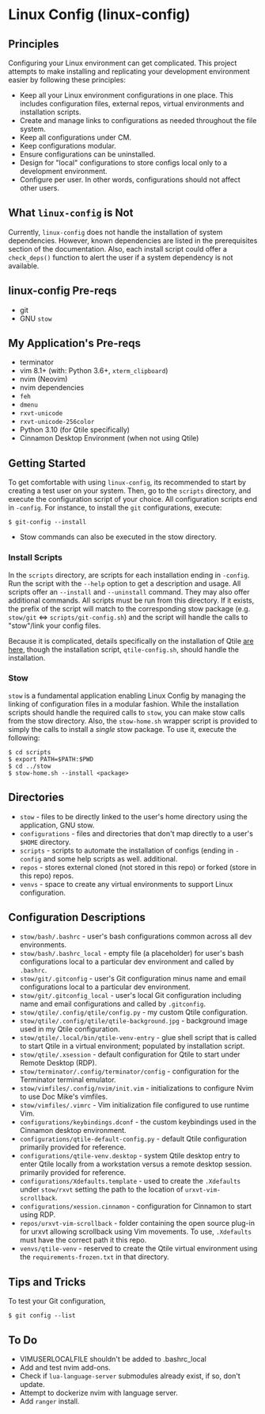 # Linux Config (linux-config)

## Principles

Configuring your Linux environment can get complicated. This project attempts to
make installing and replicating your development environment easier by following
these principles:
* Keep all your Linux environment configurations in one place. This includes
  configuration files, external repos, virtual environments and installation
  scripts. 
* Create and manage links to configurations as needed throughout the file
  system.
* Keep all configurations under CM.
* Keep configurations modular. 
* Ensure configurations can be uninstalled.
* Design for "local" configurations to store configs local only to a development
  environment.
* Configure per user. In other words, configurations should not affect other
  users.

## What `linux-config` is Not

Currently, `linux-config` does not handle the installation of system
dependencies. However, known dependencies are listed in the prerequisites
section of the documentation. Also, each install script could offer a
`check_deps()` function to alert the user if a system dependency is not
available.

## linux-config Pre-reqs

* git
* GNU `stow`


## My Application's Pre-reqs
* terminator
* vim 8.1+ (with: Python 3.6+, `xterm_clipboard`)
* nvim (Neovim)
* nvim dependencies
* `feh`
* `dmenu`
* `rxvt-unicode`
* `rxvt-unicode-256color`
* Python 3.10 (for Qtile specifically)
* Cinnamon Desktop Environment (when not using Qtile)

## Getting Started

To get comfortable with using `linux-config`, its recommended to start by
creating a test user on your system. Then, go to the `scripts` directory, and
execute the configuration script of your choice. All configuration scripts end
in `-config`. For instance, to install the `git` configurations, execute:
```
$ git-config --install
```

* Stow commands can also be executed in the stow directory.

### Install Scripts

In the `scripts` directory, are scripts for each installation ending in
`-config`. Run the script with the `--help` option to get a description and
usage. All scripts offer an `--install` and `--uninstall` command. They may also
offer additional commands. All scripts must be run from this directory. If it
exists, the prefix of the script will match
to the corresponding stow package (e.g. `stow/git` <=> `scripts/git-config.sh`)
and the script will handle the calls to "stow"/link your config files.

Because it is complicated, details specifically on the installation of Qtile
[are here](QTILE.md), though the installation script, `qtile-config.sh`, should
handle the installation.

### Stow

`stow` is a fundamental application enabling Linux Config by managing the
linking of configuration files in a modular fashion. While the installation
scripts should handle the required calls to `stow`, you can make stow calls from
the stow directory. Also, the `stow-home.sh` wrapper script is provided to
simply the calls to install a *single* stow package. To use it, execute the
following:
```
$ cd scripts
$ export PATH=$PATH:$PWD
$ cd ../stow
$ stow-home.sh --install <package>
```

## Directories

* `stow` - files to be directly linked to the user's home directory using the
  application, GNU stow.
* `configurations` - files and directories that don't map directly to a user's
  `$HOME` directory.
* `scripts` - scripts to automate the installation of configs (ending in
  `-config` and some help scripts as well.
  additional.
* `repos` - stores external cloned (not stored in this repo) or forked (store in
  this repo) repos.
* `venvs` - space to create any virtual environments to support Linux
  configuration.
  
## Configuration Descriptions

* `stow/bash/.bashrc` - user's bash configurations common across all dev
  environments. 
* `stow/bash/.bashrc_local` - empty file (a placeholder) for user's bash
  configurations local to a particular dev environment and called by `.bashrc`. 
* `stow/git/.gitconfig` - user's Git configuration minus name and email
  configurations local to a particular dev environment. 
* `stow/git/.gitconfig_local` - user's local Git configuration including name
  and email configurations and called by `.gitconfig`. 
* `stow/qtile/.config/qtile/config.py` - my custom Qtile configuration. 
* `stow/qtile/.config/qtile/qtile-background.jpg` - background image used in my
  Qtile configuration.
* `stow/qtile/.local/bin/qtile-venv-entry` - glue shell script that is called to
  start Qtile in a virtual environment; populated by installation script.
* `stow/qtile/.xsession` - default configuration for Qtile to start under Remote
  Desktop (RDP).
* `stow/terminator/.config/terminator/config` - configuration for the Terminator
  terminal emulator.
* `stow/vimfiles/.config/nvim/init.vim` - initializations to configure Nvim to
  use Doc Mike's vimfiles.
* `stow/vimfiles/.vimrc` - Vim initialization file configured to use runtime Vim.
* `configurations/keybindings.dconf` - the custom keybindings used in the
  Cinnamon desktop environment.
* `configurations/qtile-default-config.py` - default Qtile configuration
  primarily provided for reference.
* `configurations/qtile-venv.desktop` - system Qtile desktop entry to enter Qtile
  locally from a workstation versus a remote desktop session.
  primarily provided for reference.
* `configurations/Xdefaults.template` - used to create the `.Xdefaults` under
  `stow/rxvt` setting the path to the location of `urxvt-vim-scrollback`.
* `configurations/xession.cinnamon` - configuration for Cinnamon to start using
  RDP.
* `repos/urxvt-vim-scrollback` - folder containing the open source plug-in for
  urxvt allowing scrollback using Vim movements. To use, `.Xdefaults` must have
  the correct path it this repo.
* `venvs/qtile-venv` - reserved to create the Qtile virtual environment using
  the `requirements-frozen.txt` in that directory.

## Tips and Tricks

To test your Git configuration,
```
$ git config --list
```

## To Do

* VIMUSERLOCALFILE shouldn't be added to .bashrc_local
* Add and test nvim add-ons.
* Check if `lua-language-server` submodules already exist, if so, don't update.
* Attempt to dockerize nvim with language server.
* Add `ranger` install.
